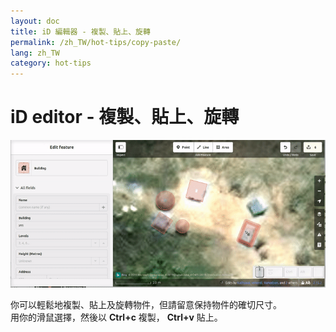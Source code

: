 ```yaml
---
layout: doc
title: iD 編輯器 - 複製、貼上、旋轉
permalink: /zh_TW/hot-tips/copy-paste/
lang: zh_TW
category: hot-tips
---
```


iD editor - 複製、貼上、旋轉
============

![copy-paste][]


你可以輕鬆地複製、貼上及旋轉物件，但請留意保持物件的確切尺寸。  
用你的滑鼠選擇，然後以 **Ctrl+c** 複製， **Ctrl+v** 貼上。  

[copy-paste]:/images/hot-tips/copy-paste.gif
[keymon]:/images/hot-tips/keymon.png